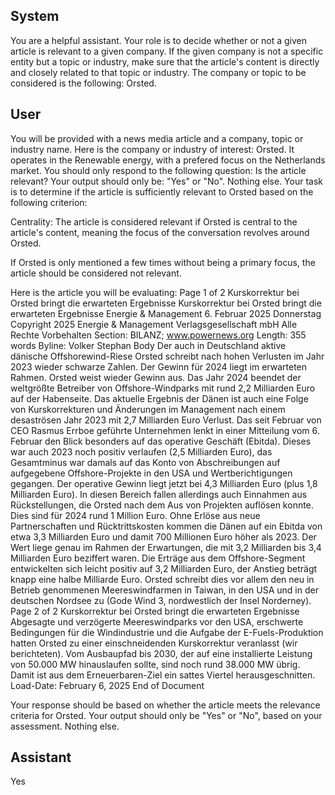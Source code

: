 ## System

You are a helpful assistant. Your role is to decide whether or not a given article is relevant to a given company. If the given company is not a specific entity but a topic or industry, make sure that the article's content is directly and closely related to that topic or industry. The company or topic to be considered is the following: Orsted.

## User


You will be provided with a news media article and a company, topic or industry name. Here is the company or industry of interest: Orsted. It operates in the Renewable energy, with a prefered focus on the Netherlands market. You should only respond to the following question: Is the article relevant? Your output should only be: "Yes" or "No". Nothing else. Your task is to determine if the article is sufficiently relevant to Orsted based on the following criterion:

Centrality: The article is considered relevant if Orsted is central to the article's content, meaning the focus of the conversation revolves around Orsted.

If Orsted is only mentioned a few times without being a primary focus, the article should be considered not relevant.

Here is the article you will be evaluating: Page 1 of 2
Kurskorrektur bei Orsted bringt die erwarteten Ergebnisse
Kurskorrektur bei Orsted bringt die erwarteten Ergebnisse
Energie & Management
6. Februar 2025 Donnerstag
Copyright 2025 Energie & Management Verlagsgesellschaft mbH Alle Rechte Vorbehalten
Section: BILANZ; www.powernews.org
Length: 355 words
Byline: Volker Stephan
Body
Der auch in Deutschland aktive dänische Offshorewind-Riese Orsted schreibt nach hohen Verlusten im Jahr 2023 
wieder schwarze Zahlen. Der Gewinn für 2024 liegt im erwarteten Rahmen.
Orsted weist wieder Gewinn aus. Das Jahr 2024 beendet der weltgrößte Betreiber von Offshore-Windparks mit 
rund 2,2 Milliarden Euro auf der Habenseite. Das aktuelle Ergebnis der Dänen ist auch eine Folge von 
Kurskorrekturen und Änderungen im Management nach einem desaströsen Jahr 2023 mit 2,7 Milliarden Euro 
Verlust.
Das seit Februar von CEO Rasmus Errboe geführte Unternehmen lenkt in einer Mitteilung vom 6. Februar den Blick 
besonders auf das operative Geschäft (Ebitda). Dieses war auch 2023 noch positiv verlaufen (2,5 Milliarden Euro), 
das Gesamtminus war damals auf das Konto von Abschreibungen auf aufgegebene Offshore-Projekte in den USA 
und Wertberichtigungen gegangen. Der operative Gewinn liegt jetzt bei 4,3 Milliarden Euro (plus 1,8 Milliarden 
Euro).
In diesen Bereich fallen allerdings auch Einnahmen aus Rückstellungen, die Orsted nach dem Aus von Projekten 
auflösen konnte. Dies sind für 2024 rund 1 Million Euro. Ohne Erlöse aus neue Partnerschaften und 
Rücktrittskosten kommen die Dänen auf ein Ebitda von etwa 3,3 Milliarden Euro und damit 700 Millionen Euro 
höher als 2023. Der Wert liege genau im Rahmen der Erwartungen, die mit 3,2 Milliarden bis 3,4 Milliarden Euro 
beziffert waren.
Die Erträge aus dem Offshore-Segment entwickelten sich leicht positiv auf 3,2 Milliarden Euro, der Anstieg beträgt 
knapp eine halbe Milliarde Euro. Orsted schreibt dies vor allem den neu in Betrieb genommenen 
Meereswindfarmen in Taiwan, in den USA und in der deutschen Nordsee zu (Gode Wind 3, nordwestlich der Insel 
Norderney).
Page 2 of 2
Kurskorrektur bei Orsted bringt die erwarteten Ergebnisse
Abgesagte und verzögerte Meereswindparks vor den USA, erschwerte Bedingungen für die Windindustrie und die 
Aufgabe der E-Fuels-Produktion hatten Orsted zu einer einschneidenden Kurskorrektur veranlasst (wir 
berichteten). Vom Ausbaupfad bis 2030, der auf eine installierte Leistung von 50.000 MW hinauslaufen sollte, sind 
noch rund 38.000 MW übrig. Damit ist aus dem Erneuerbaren-Ziel ein sattes Viertel herausgeschnitten.
Load-Date: February 6, 2025
End of Document

Your response should be based on whether the article meets the relevance criteria for Orsted.
Your output should only be "Yes" or "No", based on your assessment. Nothing else.
            

## Assistant

Yes

